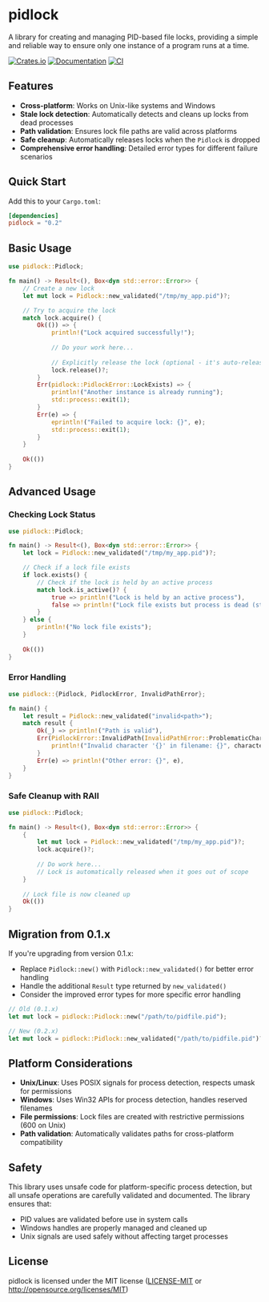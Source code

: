 # pidlock

A library for creating and managing PID-based file locks, providing a simple and reliable way to ensure only one instance of a program runs at a time.

[![Crates.io](https://img.shields.io/crates/v/pidlock.svg)](https://crates.io/crates/pidlock)
[![Documentation](https://docs.rs/pidlock/badge.svg)](https://docs.rs/pidlock)
[![CI](https://github.com/rockstar/pidlock/workflows/Perform%20checks/badge.svg)](https://github.com/rockstar/pidlock/actions)

## Features

- **Cross-platform**: Works on Unix-like systems and Windows
- **Stale lock detection**: Automatically detects and cleans up locks from dead processes
- **Path validation**: Ensures lock file paths are valid across platforms
- **Safe cleanup**: Automatically releases locks when the `Pidlock` is dropped
- **Comprehensive error handling**: Detailed error types for different failure scenarios

## Quick Start

Add this to your `Cargo.toml`:

```toml
[dependencies]
pidlock = "0.2"
```

## Basic Usage

```rust
use pidlock::Pidlock;

fn main() -> Result<(), Box<dyn std::error::Error>> {
    // Create a new lock
    let mut lock = Pidlock::new_validated("/tmp/my_app.pid")?;

    // Try to acquire the lock
    match lock.acquire() {
        Ok(()) => {
            println!("Lock acquired successfully!");
            
            // Do your work here...
            
            // Explicitly release the lock (optional - it's auto-released on drop)
            lock.release()?;
        }
        Err(pidlock::PidlockError::LockExists) => {
            println!("Another instance is already running");
            std::process::exit(1);
        }
        Err(e) => {
            eprintln!("Failed to acquire lock: {}", e);
            std::process::exit(1);
        }
    }
    
    Ok(())
}
```

## Advanced Usage

### Checking Lock Status

```rust
use pidlock::Pidlock;

fn main() -> Result<(), Box<dyn std::error::Error>> {
    let lock = Pidlock::new_validated("/tmp/my_app.pid")?;

    // Check if a lock file exists
    if lock.exists() {
        // Check if the lock is held by an active process
        match lock.is_active()? {
            true => println!("Lock is held by an active process"),
            false => println!("Lock file exists but process is dead (stale lock)"),
        }
    } else {
        println!("No lock file exists");
    }
    
    Ok(())
}
```

### Error Handling

```rust
use pidlock::{Pidlock, PidlockError, InvalidPathError};

fn main() {
    let result = Pidlock::new_validated("invalid<path>");
    match result {
        Ok(_) => println!("Path is valid"),
        Err(PidlockError::InvalidPath(InvalidPathError::ProblematicCharacter { character, filename })) => {
            println!("Invalid character '{}' in filename: {}", character, filename);
        }
        Err(e) => println!("Other error: {}", e),
    }
}
```

### Safe Cleanup with RAII

```rust
use pidlock::Pidlock;

fn main() -> Result<(), Box<dyn std::error::Error>> {
    {
        let mut lock = Pidlock::new_validated("/tmp/my_app.pid")?;
        lock.acquire()?;
        
        // Do work here...
        // Lock is automatically released when it goes out of scope
    }
    
    // Lock file is now cleaned up
    Ok(())
}
```

## Migration from 0.1.x

If you're upgrading from version 0.1.x:

- Replace `Pidlock::new()` with `Pidlock::new_validated()` for better error handling
- Handle the additional `Result` type returned by `new_validated()`
- Consider the improved error types for more specific error handling

```rust
// Old (0.1.x)
let mut lock = pidlock::Pidlock::new("/path/to/pidfile.pid");

// New (0.2.x)
let mut lock = pidlock::Pidlock::new_validated("/path/to/pidfile.pid")?;
```

## Platform Considerations

- **Unix/Linux**: Uses POSIX signals for process detection, respects umask for permissions
- **Windows**: Uses Win32 APIs for process detection, handles reserved filenames
- **File permissions**: Lock files are created with restrictive permissions (600 on Unix)
- **Path validation**: Automatically validates paths for cross-platform compatibility

## Safety

This library uses unsafe code for platform-specific process detection, but all unsafe operations are carefully validated and documented. The library ensures that:

- PID values are validated before use in system calls
- Windows handles are properly managed and cleaned up
- Unix signals are used safely without affecting target processes

## License

pidlock is licensed under the MIT license ([LICENSE-MIT](LICENSE-MIT) or http://opensource.org/licenses/MIT)
